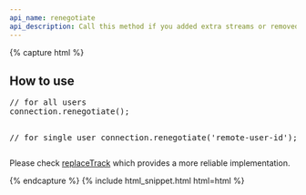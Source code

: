 ```yaml
---
api_name: renegotiate
api_description: Call this method if you added extra streams or removed streams from existing peer connection
---
```


{% capture html %}

<section>
    <h2>How to use</h2>
    <pre>
// for all users
connection.renegotiate();

// for single user
connection.renegotiate('remote-user-id');
</pre>
    <p>Please check <a href="/docs/replaceTrack/">replaceTrack</a> which provides a more reliable implementation.</p>
</section>

{% endcapture %}
{% include html_snippet.html html=html %}
